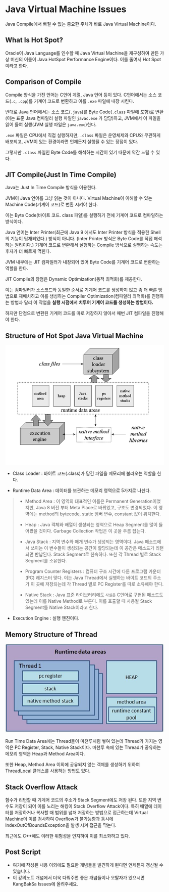 # Java Virtual Machine Issues

Java Compile에서 빠질 수 없는 중요한 주체가 바로 Java Virtual Machine이다. 

## What Is Hot Spot?

Oracle이 Java Language를 인수할 때 Java Virtual Machine을 재구성하여 만든 가상 머신의 이름이 Java HotSpot Performance Engine이다. 이를 줄여서 Hot Spot이라고 한다.

## Comparison of Compile

Compile 방식을 가진 언어는 C언어 계열, Java 언어 등이 있다. C언어에서는 소스 코드(`.c`, `.cpp`)를 기계어 코드로 변환하고 이를 `.exe` 파일에 내장 시킨다. 

반대로 Java 언어에서는 소스 코드(`.java`)를 Byte Code(`.class` 파일에 포함)로 변환(이는 표준 Java 컴파일러 실행 파일인 `javac.exe` 가 담당)하고, JVM에서 이 파일을 읽어 들여 실행(JVM 실행 파일은 `java.exe`)한다.

`.exe` 파일은 CPU에서 직접 실행하지만, `.class` 파일은 운영체제와 CPU와 무관하게 배포되고, JVM이 있는 환경이라면 언제든지 실행될 수 있는 장점이 있다.

그렇지만 `.class` 파일인 Byte Code를 해석하는 시간이 있기 때문에 약간 느릴 수 있다.

## JIT Compile(Just In Time Compile)

Java는 Just In Time Compile 방식을 이용한다.

JVM이 Java 언어를 그냥 읽는 것이 아니다. Virtual Machine이 이해할 수 있는 Machine Code(기계어 코드)로 변환 시켜야 한다.

이는 Byte Code(바이트 코드. class 파일)를 실행하기 전에 기계어 코드로 컴파일하는 방식이다.

Java 언어는 Inter Printer(최근에 Java 9 에서도 Inter Printer 방식을 적용한 Shell의 기능이 탑재되었다.) 방식이 아니다. (Inter Printer 방식은 Byte Code를 직접 해석하는 원리이다.) 기계어 코드로 변환해서 실행하는 Compile 방식으로 실행하는 속도는 후자가 더 빠르게 먹힌다.

JVM 내부에는 JIT 컴파일러가 내장되어 있어 Byte Code를 기계어 코드로 변환하는 역할을 한다.

JIT Compile의 장점은 Dynamic Optimization(동적 최적화)를 제공한다.

이는 컴파일러가 소스코드와 동일한 순서로 기계어 코드를 생성하지 않고 좀 더 빠른 방법으로 재배치하고 이를 생성하는 Compiler Optimization(컴파일러 최적화)를 진행하는 방법과 달리 이 작업을 **실행 시점에서 치루어 기계어 코드를 생성하는 방법이다.**

하지만 단점으로 변환된 기계어 코드를 따로 저장하지 않아서 매번 JIT 컴파일을 진행해야 한다.

## Structure of Hot Spot Java Virtual Machine

![hotspot_java_virtual_machine](/Application_Computer_Science/0_Java_Programing/img/hotspot_java_virtual_machine.png)

- Class Loader : 바이트 코드(.class)가 담긴 파일을 메모리에 불러오는 역할을 한다.

- Runtime Data Area : 데이터를 보관하는 메모리 영역으로 5가지로 나뉜다.

> - Method Area : 이 영역의 대표적인 이름은 Permanent Generation이었지만, Java 8 버전 부터 Meta Place로 바뀌었고, 구조도 변경되었다. 이 영역에는 method의 bytecode, static 멤버 변수, constant 값이 위치한다.
>
> - Heap : Java 객체와 배열이 생성되는 영역으로 Heap Segment를 많이 들어봤을 것이다. Garbage Collection 작업은 이 곳을 주름 잡는다.
>
> - Java Stack : 지역 변수와 매개 변수가 생성되는 영역이다. Java 메소드에서 쓰이는 이 변수들이 생성되는 공간이 할당되는데 이 공간은 메소드가 리턴되면 반납된다. Stack Segment로 친숙하다. 또한 각 Thread 별로 Stack Segment를 소유한다.
>
> - Program Counter Registers : 컴퓨터 구조 시간에 다룬 프로그램 카운터(PC) 레지스터 맞다. 이는 Java Thread에서 실행하는 바이트 코드의 주소가 이 곳에 저장되는데 각 Thread 별로 PC Register를 따로 소유해야 한다.
>
> - Native Stack : Java 표준 라이브러리에도 <small>사실은</small> C언어로 구현된 메소드도 있는데 이를 Native Method로 부른다. 이를 호출할 때 사용될 Stack Segment를 Native Stack이라고 한다.

- Execution Engine : 실행 엔진이다.

## Memory Structure of Thread

![jvm_memory](/Application_Computer_Science/0_Java_Programing/img/jvm_memory.jpg)

Run Time Data Area에는 Thread들이 마천루처럼 쌓여 있는데 Thread가 가지는 영역은 PC Register, Stack, Native Stack이다. 마천루 속에 있는 Thread가 공유하는 메모리 영역은 Heap과 Method Area이다.

또한 Heap, Method Area 이외에 공유되지 않는 객체를 생성하기 위하여 ThreadLocal 클래스를 사용하는 방법도 있다.

## Stack Overflow Attack

함수가 리턴할 때 기계어 코드의 주소가 Stack Segment에도 저장 된다. 또한 지역 변수도 저장이 되어 이를 노리는 해킹이 Stack Overflow Attack이다. 특히 배열에 데이터를 저장하거나 복사할 때 범위를 넘쳐 저장하는 방법으로 접근하는데 Virtual Machine이 이를 검사하여 Overflow가 불가능함과 동시에 IndexOutOfBoundsException을 발생 시켜 접근을 막는다.

최근에도 C++에도 이러한 위험성을 인지하여 이를 최소화하고 있다.

## Post Script
- 여기에 작성된 내용 이외에도 필요한 개념들을 발견하게 된다면 언제든지 갱신될 수 있습니다.
- 이 강의노트 개념에서 더욱 다뤄주면 좋은 개념들이나 오탈자가 있으시면 KangBakSa Issues에 올려주세요.